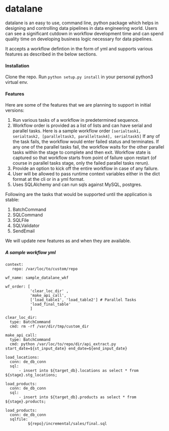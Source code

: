 # datalane

datalane is an easy to use, command line, python package which helps in designing and controlling data pipelines 
in data engineering world. Users can see a significant cutdown in workflow development time and can spend quality time on 
developing business logic necessary for data pipelines.

It accepts a workflow defintion in the form of yml and supports various features as described in the below sections.

#### Installation

Clone the repo.
Run ```python setup.py install``` in your personal python3 virtual env.

#### Features

Here are some of the features that we are planning to support in initial versions:
1. Run various tasks of a workflow in predetermined sequence.
2. Workflow order is provided as a list of lists and can have serial and parallel tasks. Here is a sample workflow order
   ```[serialtask1, serialtask2, [paralleltask3, paralleltask4], serialtask5]``` If any of the task fails, the workflow
   would enter failed status and terminates. If any one of the parallel tasks fail, the workflow waits for the other 
   parallel tasks within the stage to complete and then exit. Workflow state is captured so that workflow starts from
   point of failure upon restart (of course in parallel tasks stage, only the failed parallel tasks rerun).
3. Provide an option to kick off the entire workflow in case of any failure.
4. User will be allowed to pass runtime context variables either in the dict format at the cli or in a yml format.
5. Uses SQLAlchemy and can run sqls against MySQL, postgres.      


Following are the tasks that would be supported until the application is stable:
1. BatchCommand
2. SQLCommand
3. SQLFile
4. SQLValidator
5. SendEmail

We will update new features as and when they are available.

##### A sample workflow yml
```
context:  
   repo: /var/loc/to/custom/repo

wf_name: sample_datalane_wkf

wf_order: [  
           'clear_loc_dir' ,   
           'make_api_call',  
           ['load_table1', 'load_table2'] # Parallel Tasks  
           'load_final_table'  
           ]

clear_loc_dir:  
  type: BatchCommand  
  cmd: rm -rf /var/dir/tmp/custom_dir  

make_api_call:  
  type: BatchCommand  
  cmd: python /var/loc/to/repo/dir/api_extract.py start_date=${st_input_date} end_date=${end_input_date}

load_locations:  
  conn: de_db_conn  
  sql:  
      - insert into ${target_db}.locations as select * from ${stage}.stg_locations;
    
load_products:  
  conn: de_db_conn  
  sql:  
      - insert into ${target_db}.products as select * from ${stage}.products;  

load_products:  
  conn: de_db_conn  
  sqlfile:  
          ${repo}/incremental/sales/final.sql
```


